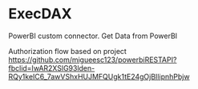 # ExecDAX
PowerBI custom connector. Get Data from PowerBI

Authorization flow based on project https://github.com/migueesc123/powerbiRESTAPI?fbclid=IwAR2XSlG93lden-RQy1keIC6_7awVShxHUJMFQUgk1tE24gOjBIlipnhPbjw
